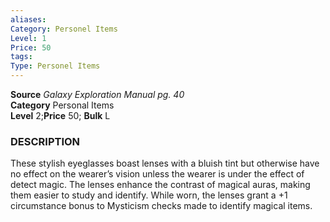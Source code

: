 ```yaml
---
aliases: 
Category: Personel Items
Level: 1
Price: 50
tags: 
Type: Personel Items
---
```

**Source** _Galaxy Exploration Manual pg. 40_  
**Category** Personal Items  
**Level** 2;**Price** 50; **Bulk** L

### DESCRIPTION

These stylish eyeglasses boast lenses with a bluish tint but otherwise have no effect on the wearer’s vision unless the wearer is under the effect of detect magic. The lenses enhance the contrast of magical auras, making them easier to study and identify. While worn, the lenses grant a +1 circumstance bonus to Mysticism checks made to identify magical items.

